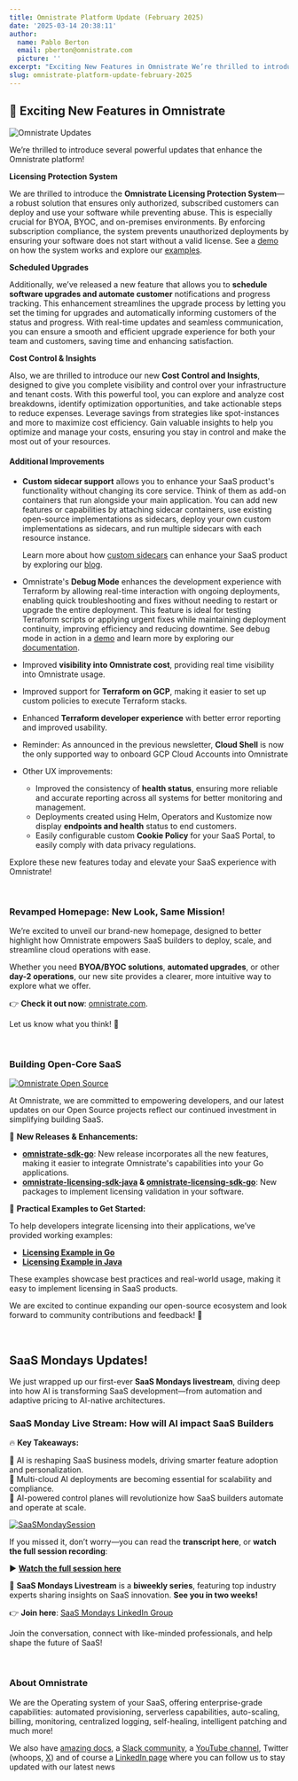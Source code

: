 ```yaml
---
title: Omnistrate Platform Update (February 2025)
date: '2025-03-14 20:38:11'
author:
  name: Pablo Berton
  email: pberton@omnistrate.com
  picture: ''
excerpt: "Exciting New Features in Omnistrate We’re thrilled to introduce several powerful updates that enhance the Omnistrate platform!"
slug: omnistrate-platform-update-february-2025
---
```



## 🚀 Exciting New Features in Omnistrate


![Omnistrate Updates](https://mcusercontent.com/08ffbac64293e1abc50999571/images/7de911d9-0281-faf9-9023-c27ff9e01d1f.png)

We’re thrilled to introduce several powerful updates that enhance the Omnistrate platform!

**Licensing Protection System**

We are thrilled to introduce the **Omnistrate Licensing Protection System**—a robust solution that ensures only authorized, subscribed customers can deploy and use your software while preventing abuse. This is especially crucial for BYOA, BYOC, and on-premises environments. By enforcing subscription compliance, the system prevents unauthorized deployments by ensuring your software does not start without a valid license. See a [demo](https://www.youtube.com/watch?v=D-P8fLZrN18) on how the system works and explore our [examples](https://docs.omnistrate.com/build-guides/licensing-protection/#examples).  

**Scheduled Upgrades**

Additionally, we’ve released a new feature that allows you to **schedule software upgrades and automate customer** notifications and progress tracking. This enhancement streamlines the upgrade process by letting you set the timing for upgrades and automatically informing customers of the status and progress. With real-time updates and seamless communication, you can ensure a smooth and efficient upgrade experience for both your team and customers, saving time and enhancing satisfaction.  

**Cost Control & Insights**

Also, we are thrilled to introduce our new **Cost Control and Insights**, designed to give you complete visibility and control over your infrastructure and tenant costs. With this powerful tool, you can explore and analyze cost breakdowns, identify optimization opportunities, and take actionable steps to reduce expenses. Leverage savings from strategies like spot-instances and more to maximize cost efficiency. Gain valuable insights to help you optimize and manage your costs, ensuring you stay in control and make the most out of your resources.  


#### Additional Improvements  


- **Custom sidecar support** allows you to enhance your SaaS product's functionality without changing its core service. Think of them as add-on containers that run alongside your main application. You can add new features or capabilities by attaching sidecar containers, use existing open-source implementations as sidecars, deploy your own custom implementations as sidecars, and run multiple sidecars with each resource instance.

  Learn more about how [custom sidecars](https://docs.omnistrate.com/build-guides/custom-sidecars/#custom-sidecars) can enhance your SaaS product by exploring our [blog](https://blog.omnistrate.com/posts/130).

- Omnistrate's **Debug Mode** enhances the development experience with Terraform by allowing real-time interaction with ongoing deployments, enabling quick troubleshooting and fixes without needing to restart or upgrade the entire deployment. This feature is ideal for testing Terraform scripts or applying urgent fixes while maintaining deployment continuity, improving efficiency and reducing downtime. See debug mode in action in a [demo](https://www.youtube.com/watch?v=TfI8BSp2XNY) and learn more by exploring our [documentation](https://docs.omnistrate.com/operate-guides/operational-insights/#debug-mode).

- Improved **visibility into Omnistrate cost**, providing real time visibility into Omnistrate usage.

- Improved support for **Terraform on GCP**, making it easier to set up custom policies to execute Terraform stacks.

- Enhanced **Terraform developer experience** with better error reporting and improved usability.

- Reminder: As announced in the previous newsletter, **Cloud Shell** is now the only supported way to onboard GCP Cloud Accounts into Omnistrate

- Other UX improvements:

    - Improved the consistency of **health status**, ensuring more reliable and accurate reporting across all systems for better monitoring and management.
    - Deployments created using Helm, Operators and Kustomize now display **endpoints and health** status to end customers.
    - Easily configurable custom **Cookie Policy** for your SaaS Portal, to easily comply with data privacy regulations.

Explore these new features today and elevate your SaaS experience with Omnistrate!

<br/>


### Revamped Homepage: New Look, Same Mission!


We’re excited to unveil our brand-new homepage, designed to better highlight how Omnistrate empowers SaaS builders to deploy, scale, and streamline cloud operations with ease.  

Whether you need **BYOA/BYOC solutions**, **automated upgrades**, or other **day-2 operations**, our new site provides a clearer, more intuitive way to explore what we offer.  

👉 **Check it out now**: [omnistrate.com](https://omnistrate.com).

Let us know what you think! 🚀  

<br/>


### Building Open-Core SaaS


[![Omnistrate Open Source](https://mcusercontent.com/08ffbac64293e1abc50999571/images/1d6df71d-25ca-1713-e01a-c8dd3fc03771.png)](https://github.com/omnistrate-oss/)

At Omnistrate, we are committed to empowering developers, and our latest updates on our Open Source projects reflect our continued investment in simplifying building SaaS.  

🚀 **New Releases & Enhancements:**  

- **[omnistrate-sdk-go](https://github.com/omnistrate-oss/omnistrate-sdk-go)**: New release incorporates all the new features, making it easier to integrate Omnistrate's capabilities into your Go applications.  
- **[omnistrate-licensing-sdk-java](https://github.com/omnistrate-oss/omnistrate-licensing-sdk-java) & [omnistrate-licensing-sdk-go](https://github.com/omnistrate-oss/omnistrate-licensing-sdk-go)**: New packages to implement licensing validation in your software.  

📌 **Practical Examples to Get Started:**  

To help developers integrate licensing into their applications, we’ve provided working examples:  

- **[Licensing Example in Go](https://github.com/omnistrate-community/licensing-example-go)**  
- **[Licensing Example in Java](https://github.com/omnistrate-community/licensing-example-java)**  

These examples showcase best practices and real-world usage, making it easy to implement licensing in SaaS products.  

We are excited to continue expanding our open-source ecosystem and look forward to community contributions and feedback! 🚀  

<br/>


## SaaS Mondays Updates!

We just wrapped up our first-ever **SaaS Mondays livestream**, diving deep into how AI is transforming SaaS development—from automation and adaptive pricing to AI-native architectures.  


### **SaaS Monday Live Stream: How will AI impact SaaS Builders**  


🔥 **Key Takeaways:**  

🔹 AI is reshaping SaaS business models, driving smarter feature adoption and personalization.  
🔹 Multi-cloud AI deployments are becoming essential for scalability and compliance.  
🔹 AI-powered control planes will revolutionize how SaaS builders automate and operate at scale.  

[![SaaSMondaySession](https://mcusercontent.com/08ffbac64293e1abc50999571/images/76112632-40a7-2b7f-6dc1-dbe33f988731.jpg)](https://www.linkedin.com/events/saasmondaylivestream7298108656586305537/)

If you missed it, don’t worry—you can read the **transcript here**, or **watch the full session recording**:  

▶️ **[Watch the full session here](https://www.linkedin.com/events/saasmondaylivestream7298108656586305537/)**  

📅 **SaaS Mondays Livestream** is a **biweekly series**, featuring top industry experts sharing insights on SaaS innovation. **See you in two weeks!**  

👉 **Join here**: [SaaS Mondays LinkedIn Group](https://www.linkedin.com/groups/9880017/)  

Join the conversation, connect with like-minded professionals, and help shape the future of SaaS!

<br/>


### About Omnistrate


We are the Operating system of your SaaS, offering enterprise-grade capabilities: automated provisioning, serverless capabilities, auto-scaling, billing, monitoring, centralized logging, self-healing, intelligent patching and much more!

We also have [amazing docs][9], a [Slack community][10], a [YouTube channel][11], Twitter (whoops, [X][12]) and of course a [LinkedIn page][13] where you can follow us to stay updated with our latest news

  [9]: http://docs.omnistrate.com
  [10]: https://join.slack.com/t/cloudnative-u5h1399/shared_invite/zt-1qf3cgi37-lCV1vKJlrBioqGuVjKBtyw
  [11]: https://www.youtube.com/@omnistrate
  [12]: https://twitter.com/omnistrate
  [13]: https://www.linkedin.com/company/omnistrate/
